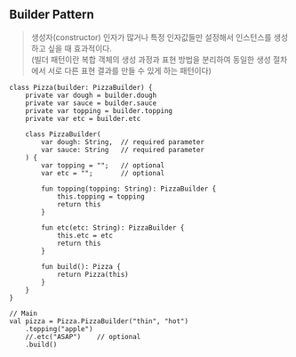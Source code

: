 ## Builder Pattern
>생성자(constructor) 인자가 많거나 특정 인자값들만 설정해서 인스턴스를 생성하고 싶을 때 효과적이다.  
(빌더 패턴이란 복합 객체의 생성 과정과 표현 방법을 분리하여 동일한 생성 절차에서 서로 다른 표현 결과를 만들 수 있게 하는 패턴이다)


```
class Pizza(builder: PizzaBuilder) {
    private var dough = builder.dough
    private var sauce = builder.sauce
    private var topping = builder.topping
    private var etc = builder.etc

    class PizzaBuilder(
        var dough: String,  // required parameter
        var sauce: String   // required parameter
    ) {
        var topping = "";   // optional
        var etc = "";       // optional

        fun topping(topping: String): PizzaBuilder {
            this.topping = topping
            return this
        }

        fun etc(etc: String): PizzaBuilder {
            this.etc = etc
            return this
        }

        fun build(): Pizza {
            return Pizza(this)
        }
    }
}

// Main
val pizza = Pizza.PizzaBuilder("thin", "hot")
    .topping("apple")
    //.etc("ASAP")    // optional
    .build()
```
